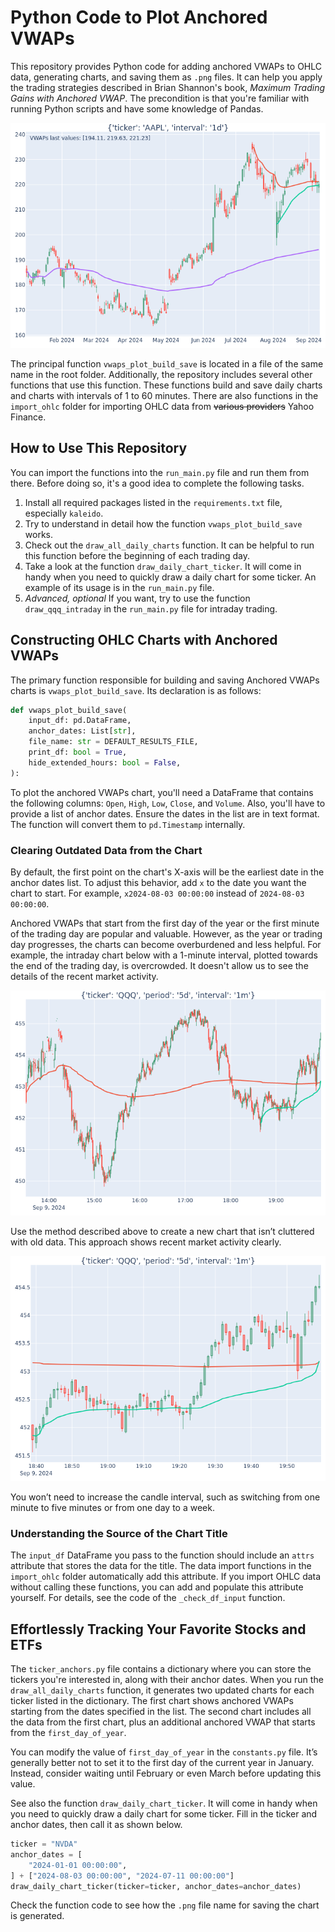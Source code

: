 # Python Code to Plot Anchored VWAPs

This repository provides Python code for adding anchored VWAPs to OHLC data, generating charts, and saving them as `.png` files. It can help you apply the trading strategies described in Brian Shannon's book, *Maximum Trading Gains with Anchored VWAP*. The precondition is that you're familiar with running Python scripts and have some knowledge of Pandas. 

<img src="https://github.com/s-kust/anchored_vwaps/blob/main/pics/daily_chart_example.png" />

The principal function `vwaps_plot_build_save` is located in a file of the same name in the root folder. Additionally, the repository includes several other functions that use this function. These functions build and save daily charts and charts with intervals of 1 to 60 minutes. There are also functions in the `import_ohlc` folder for importing OHLC data from ~~various providers~~ Yahoo Finance.

## How to Use This Repository

You can import the functions into the `run_main.py` file and run them from there. Before doing so, it's a good idea to complete the following tasks.

1. Install all required packages listed in the `requirements.txt` file, especially `kaleido`.
2. Try to understand in detail how the function `vwaps_plot_build_save` works. 
3. Check out the `draw_all_daily_charts` function. It can be helpful to run this function before the beginning of each trading day.
4. Take a look at the function `draw_daily_chart_ticker`. It will come in handy when you need to quickly draw a daily chart for some ticker. An example of its usage is in the `run_main.py` file.
5. *Advanced, optional* If you want, try to use the function `draw_qqq_intraday` in the `run_main.py` file for intraday trading.

## Constructing OHLC Charts with Anchored VWAPs

The primary function responsible for building and saving Anchored VWAPs charts is `vwaps_plot_build_save`. Its declaration is as follows:

```python
def vwaps_plot_build_save(
    input_df: pd.DataFrame,
    anchor_dates: List[str],
    file_name: str = DEFAULT_RESULTS_FILE,
    print_df: bool = True,
    hide_extended_hours: bool = False,
):
```

To plot the anchored VWAPs chart, you'll need a DataFrame that contains the following columns: `Open`, `High`, `Low`, `Close`, and `Volume`. Also, you'll have to provide a list of anchor dates. Ensure the dates in the list are in text format. The function will convert them to `pd.Timestamp` internally.

### Clearing Outdated Data from the Chart

By default, the first point on the chart's X-axis will be the earliest date in the anchor dates list. To adjust this behavior, add `x` to the date you want the chart to start. For example, `x2024-08-03 00:00:00` instead of `2024-08-03 00:00:00`.

Anchored VWAPs that start from the first day of the year or the first minute of the trading day are popular and valuable. However, as the year or trading day progresses, the charts can become overburdened and less helpful. For example, the intraday chart below with a 1-minute interval, plotted towards the end of the trading day, is overcrowded. It doesn't allow us to see the details of the recent market activity.

<img src="https://github.com/s-kust/anchored_vwaps/blob/main/pics/intraday_QQQ_full.png" />

Use the method described above to create a new chart that isn’t cluttered with old data. This approach shows recent market activity clearly. 

<img src="https://github.com/s-kust/anchored_vwaps/blob/main/pics/intraday_QQQ_cut.png" />

You won’t need to increase the candle interval, such as switching from one minute to five minutes or from one day to a week.

### Understanding the Source of the Chart Title

The `input_df` DataFrame you pass to the function should include an `attrs` attribute that stores the data for the title. The data import functions in the `import_ohlc` folder automatically add this attribute. If you import OHLC data without calling these functions, you can add and populate this attribute yourself. For details, see the code of the `_check_df_input` function.

## Effortlessly Tracking Your Favorite Stocks and ETFs

The `ticker_anchors.py` file contains a dictionary where you can store the tickers you're interested in, along with their anchor dates. When you run the `draw_all_daily_charts` function, it generates two updated charts for each ticker listed in the dictionary. The first chart shows anchored VWAPs starting from the dates specified in the list. The second chart includes all the data from the first chart, plus an additional anchored VWAP that starts from the `first_day_of_year`.

You can modify the value of `first_day_of_year` in the `constants.py` file. It’s generally better not to set it to the first day of the current year in January. Instead, consider waiting until February or even March before updating this value.

See also the function `draw_daily_chart_ticker`. It will come in handy when you need to quickly draw a daily chart for some ticker. Fill in the ticker and anchor dates, then call it as shown below.

```python
ticker = "NVDA"
anchor_dates = [
    "2024-01-01 00:00:00",
] + ["2024-08-03 00:00:00", "2024-07-11 00:00:00"]
draw_daily_chart_ticker(ticker=ticker, anchor_dates=anchor_dates)
```

Check the function code to see how the `.png` file name for saving the chart is generated.